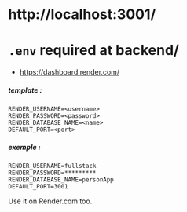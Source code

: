 # http://localhost:3001/

# `.env` required at backend/

- https://dashboard.render.com/

##### template :

```
RENDER_USERNAME=<username>
RENDER_PASSWORD=<password>
RENDER_DATABASE_NAME=<name>
DEFAULT_PORT=<port>
```

##### exemple :

```
RENDER_USERNAME=fullstack
RENDER_PASSWORD=*********
RENDER_DATABASE_NAME=personApp
DEFAULT_PORT=3001
```

Use it on Render.com too.
